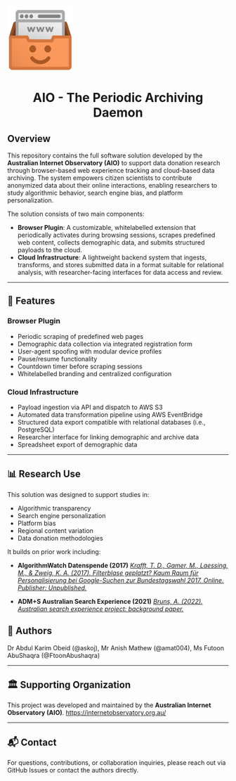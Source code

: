 <img src="https://raw.githubusercontent.com/Australian-Internet-Observatory/aio-periodic-archiving-daemon/refs/heads/master/plugin/src/icons/icon-logo.png" alt="Logo" width="150" height="150">

<h1 style="text-align: center;"> AIO - The Periodic Archiving Daemon</h1></p>

## Overview

This repository contains the full software solution developed by the **Australian Internet Observatory (AIO)** to support data donation research through browser-based web experience tracking and cloud-based data archiving. The system empowers citizen scientists to contribute anonymized data about their online interactions, enabling researchers to study algorithmic behavior, search engine bias, and platform personalization.

The solution consists of two main components:

- **Browser Plugin**: A customizable, whitelabelled extension that periodically activates during browsing sessions, scrapes predefined web content, collects demographic data, and submits structured payloads to the cloud.
- **Cloud Infrastructure**: A lightweight backend system that ingests, transforms, and stores submitted data in a format suitable for relational analysis, with researcher-facing interfaces for data access and review.

------

## 🔧 Features

### Browser Plugin

- Periodic scraping of predefined web pages
- Demographic data collection via integrated registration form
- User-agent spoofing with modular device profiles
- Pause/resume functionality
- Countdown timer before scraping sessions
- Whitelabelled branding and centralized configuration

### Cloud Infrastructure

- Payload ingestion via API and dispatch to AWS S3
- Automated data transformation pipeline using AWS EventBridge
- Structured data export compatible with relational databases (i.e., PostgreSQL)
- Researcher interface for linking demographic and archive data
- Spreadsheet export of demographic data

------

## 📊 Research Use

This solution was designed to support studies in:

- Algorithmic transparency
- Search engine personalization
- Platform bias
- Regional content variation
- Data donation methodologies

It builds on prior work including:

- **AlgorithmWatch Datenspende (2017)**
<a href="https://algorithmwatch.org/de/filterblase-geplatzt-kaum-raum-fuer-personalisierung-bei-google-suchen-zur-bundestagswahl-2017/"><i>Krafft, T. D., Gamer, M., Laessing, M., & Zweig, K. A. (2017). Filterblase geplatzt? Kaum Raum für Personalisierung bei Google-Suchen zur Bundestagswahl 2017. Online. Publisher: Unpublished.</i></a>

- **ADM+S Australian Search Experience (2021)**
<a href="https://apo.org.au/node/316976"><i>Bruns, A. (2022). Australian search experience project: background paper.</i></a>

## 👥 Authors

Dr Abdul Karim Obeid (@askoj), Mr Anish Mathew (@amat004), Ms Futoon AbuShaqra (@FtoonAbushaqra)

------

## 🏛️ Supporting Organization

This project was developed and maintained by the **Australian Internet Observatory (AIO)**.
https://internetobservatory.org.au/

------

## 📬 Contact

For questions, contributions, or collaboration inquiries, please reach out via GitHub Issues or contact the authors directly.
